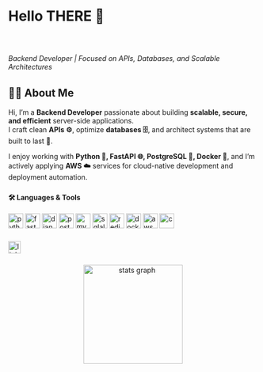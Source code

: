 <h1 align="left">Hello THERE 👋</h1>

###  
<br clear="both">

<h6 align="left">Backend Developer | Focused on APIs, Databases, and Scalable Architectures</h6>

###  

<h2 align="left">👩‍💻 About Me</h2>

Hi, I’m a **Backend Developer** passionate about building **scalable, secure, and efficient** server-side applications.  
I craft clean **APIs ⚙️**, optimize **databases 🗄️**, and architect systems that are built to last **🔧**.

I enjoy working with **Python 🐍, FastAPI 🌐, PostgreSQL 🐘, Docker 🐳**, and I’m actively applying **AWS ☁️** services for cloud-native development and deployment automation.

###  

<h4 align="left">🛠 Languages & Tools</h4>

<div align="left">
  <img src="https://cdn.jsdelivr.net/gh/devicons/devicon/icons/python/python-original.svg" height="30" alt="python" />
  <img src="https://cdn.jsdelivr.net/gh/devicons/devicon/icons/fastapi/fastapi-original.svg" height="30" alt="fastapi" />
  <img src="https://cdn.jsdelivr.net/gh/devicons/devicon/icons/django/django-plain.svg" height="30" alt="django" />
  <img src="https://cdn.jsdelivr.net/gh/devicons/devicon/icons/postgresql/postgresql-original.svg" height="30" alt="postgresql" />
  <img src="https://cdn.jsdelivr.net/gh/devicons/devicon/icons/mysql/mysql-original.svg" height="30" alt="mysql" />
  <img src="https://cdn.jsdelivr.net/gh/devicons/devicon/icons/sqlalchemy/sqlalchemy-original.svg" height="30" alt="sqlalchemy" />
  <img src="https://cdn.jsdelivr.net/gh/devicons/devicon/icons/redis/redis-original.svg" height="30" alt="redis" />
  <img src="https://cdn.jsdelivr.net/gh/devicons/devicon/icons/docker/docker-original.svg" height="30" alt="docker" />
  <img src="https://cdn.jsdelivr.net/gh/devicons/devicon/icons/amazonwebservices/amazonwebservices-line-wordmark.svg" height="30" alt="aws" />
  <img src="https://cdn.jsdelivr.net/gh/devicons/devicon/icons/c/c-original.svg" height="30" alt="c" />
</div>

###  

<div align="left">
  <a href="https://www.linkedin.com/in/salohiddin-undefined-981715373">
    <img src="https://img.shields.io/static/v1?message=LinkedIn&logo=linkedin&label=&color=0077B5&logoColor=white&labelColor=&style=for-the-badge" height="25" alt="linkedin" />
  </a>
</div>

###  

<div align="center">
  <img src="https://github-readme-stats.vercel.app/api?username=NeoCode-02&hide_title=true&hide_rank=false&show_icons=true&include_all_commits=true&count_private=true&disable_animations=false&theme=tokyonight&locale=en&hide_border=true&order=1" height="200" alt="stats graph" />
</div>


